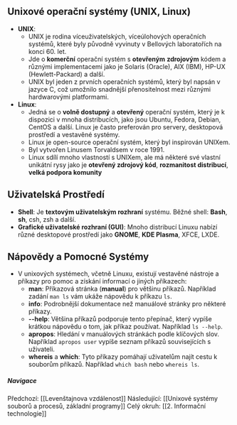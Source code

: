 ## Unixové operační systémy (UNIX, Linux)
- **UNIX**: 
	- UNIX je rodina víceuživatelských, víceúlohových operačních systémů, které byly původně vyvinuty v Bellových laboratořích na konci 60. let.
	- Jde o **komerční** operační systém s **otevřeným** **zdrojovým** kódem a různými implementacemi jako je Solaris (Oracle), AIX (IBM), HP-UX (Hewlett-Packard) a další.
	- UNIX byl jeden z prvních operačních systémů, který byl napsán v jazyce C, což umožnilo snadnější přenositelnost mezi různými hardwarovými platformami.
- **Linux**: 
	- Jedná se o **volně dostupný** a **otevřený** operační systém, který je k dispozici v mnoha distribucích, jako jsou Ubuntu, Fedora, Debian, CentOS a další. Linux je často preferován pro servery, desktopová prostředí a vestavěné systémy.
	- Linux je open-source operační systém, který byl inspirován UNIXem. 
	- Byl vytvořen Linusem Torvaldsem v roce 1991. 
	- Linux sdílí mnoho vlastností s UNIXem, ale má některé své vlastní unikátní rysy jako je **otevřený zdrojový kód**, **rozmanitost distribucí**, **velká podpora komunity**


## Uživatelská Prostředí
- **Shell**: Je **textovým uživatelským rozhraní** systému. Běžné shell: **Bash**, **sh**, csh, zsh a další.
- **Grafické uživatelské rozhraní (GUI)**: Mnoho distribucí Linuxu nabízí různé desktopové prostředí jako **GNOME**, **KDE Plasma**, XFCE, LXDE.

## Nápovědy a Pomocné Systémy
- V unixových systémech, včetně Linuxu, existují vestavěné nástroje a příkazy pro pomoc a získání informací o jiných příkazech:
	- **man**: Příkazová stránka (**manual**) pro většinu příkazů. Například zadání `man ls` vám ukáže nápovědu k příkazu `ls`.
	- **info**: Podrobnější dokumentace než manuálové stránky pro některé příkazy.
	- **--help**: Většina příkazů podporuje tento přepínač, který vypíše krátkou nápovědu o tom, jak příkaz používat. Například `ls --help`.
	- **apropos**: Hledání v manuálových stránkách podle klíčových slov. Například `apropos user` vypíše seznam příkazů souvisejících s uživateli.
	- **whereis** a **which**: Tyto příkazy pomáhají uživatelům najít cestu k souborům příkazů. Například `which bash` nebo `whereis ls`.

##### Navigace
Předchozí:  [[Levenštajnova vzdálenost]]
Následující: [[Unixové systémy souborů a procesů, základní programy]]
Celý okruh: [[2. Informační technologie]]